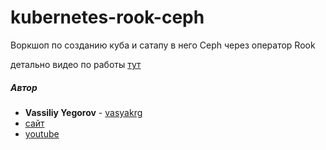# kubernetes-rook-ceph

Воркшоп по созданию куба и сатапу в него Ceph через оператор Rook

детально видео по работы [тут](https://www.youtube.com/playlist?list=PLEFo-qGWcO2Y2ZsuPBoNggy6WDbOPYP2G)

##### Автор
- **Vassiliy Yegorov** - [vasyakrg](https://github.com/vasyakrg)
- [сайт](realmanual.ru)
- [youtube](youtube.com/realmanual)
